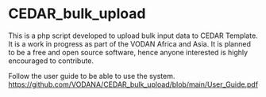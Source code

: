 # CEDAR_bulk_upload
This is a php script developed to upload bulk input data to CEDAR Template. It is a work in
progress as part of the VODAN Africa and Asia. It is planned to be a free and open source software,
hence anyone interested is highly encouraged to contribute. 

Follow the user guide to be able to use the system.
https://github.com/VODANA/CEDAR_bulk_upload/blob/main/User_Guide.pdf
